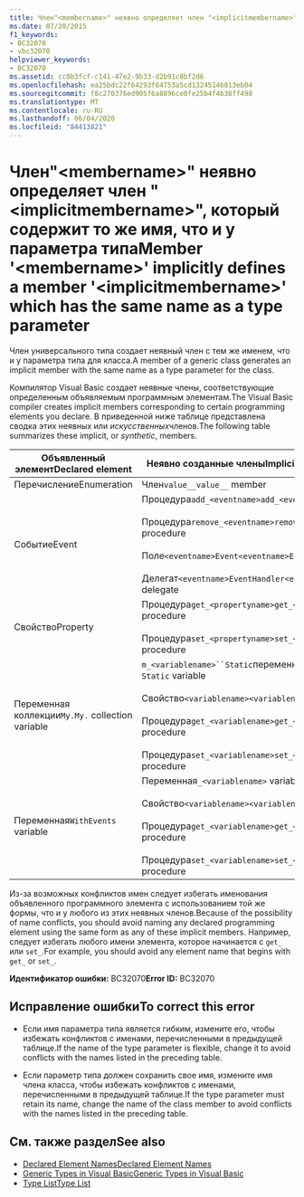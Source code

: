 ```yaml
---
title: Член"<membername>" неявно определяет член "<implicitmembername>", который содержит то же имя, что и у параметра типа
ms.date: 07/20/2015
f1_keywords:
- BC32070
- vbc32070
helpviewer_keywords:
- BC32070
ms.assetid: cc0b3fcf-c141-47e2-9b33-d2b91c8bf2d6
ms.openlocfilehash: ea25bdc22f64293f64753a5cd1324514b813eb04
ms.sourcegitcommit: f8c270376ed905f6a8896ce0fe25b4f4b38ff498
ms.translationtype: MT
ms.contentlocale: ru-RU
ms.lasthandoff: 06/04/2020
ms.locfileid: "84413821"
---
```

# <a name="member-membername-implicitly-defines-a-member-implicitmembername-which-has-the-same-name-as-a-type-parameter"></a><span data-ttu-id="19f4c-102">Член"\<membername>" неявно определяет член "\<implicitmembername>", который содержит то же имя, что и у параметра типа</span><span class="sxs-lookup"><span data-stu-id="19f4c-102">Member '\<membername>' implicitly defines a member '\<implicitmembername>' which has the same name as a type parameter</span></span>
<span data-ttu-id="19f4c-103">Член универсального типа создает неявный член с тем же именем, что и у параметра типа для класса.</span><span class="sxs-lookup"><span data-stu-id="19f4c-103">A member of a generic class generates an implicit member with the same name as a type parameter for the class.</span></span>  
  
 <span data-ttu-id="19f4c-104">Компилятор Visual Basic создает неявные члены, соответствующие определенным объявляемым программным элементам.</span><span class="sxs-lookup"><span data-stu-id="19f4c-104">The Visual Basic compiler creates implicit members corresponding to certain programming elements you declare.</span></span> <span data-ttu-id="19f4c-105">В приведенной ниже таблице представлена сводка этих неявных или *искусственных*членов.</span><span class="sxs-lookup"><span data-stu-id="19f4c-105">The following table summarizes these implicit, or *synthetic*, members.</span></span>  
  
|<span data-ttu-id="19f4c-106">Объявленный элемент</span><span class="sxs-lookup"><span data-stu-id="19f4c-106">Declared element</span></span>|<span data-ttu-id="19f4c-107">Неявно созданные члены</span><span class="sxs-lookup"><span data-stu-id="19f4c-107">Implicitly created members</span></span>|  
|----------------------|--------------------------------|  
|<span data-ttu-id="19f4c-108">Перечисление</span><span class="sxs-lookup"><span data-stu-id="19f4c-108">Enumeration</span></span>|<span data-ttu-id="19f4c-109">Член`value__`</span><span class="sxs-lookup"><span data-stu-id="19f4c-109">`value__` member</span></span>|  
|<span data-ttu-id="19f4c-110">Событие</span><span class="sxs-lookup"><span data-stu-id="19f4c-110">Event</span></span>|<span data-ttu-id="19f4c-111">Процедура`add_<eventname>`</span><span class="sxs-lookup"><span data-stu-id="19f4c-111">`add_<eventname>` procedure</span></span><br /><br /> <span data-ttu-id="19f4c-112">Процедура`remove_<eventname>`</span><span class="sxs-lookup"><span data-stu-id="19f4c-112">`remove_<eventname>` procedure</span></span><br /><br /> <span data-ttu-id="19f4c-113">Поле`<eventname>Event`</span><span class="sxs-lookup"><span data-stu-id="19f4c-113">`<eventname>Event` field</span></span><br /><br /> <span data-ttu-id="19f4c-114">Делегат`<eventname>EventHandler`</span><span class="sxs-lookup"><span data-stu-id="19f4c-114">`<eventname>EventHandler` delegate</span></span>|  
|<span data-ttu-id="19f4c-115">Свойство</span><span class="sxs-lookup"><span data-stu-id="19f4c-115">Property</span></span>|<span data-ttu-id="19f4c-116">Процедура`get_<propertyname>`</span><span class="sxs-lookup"><span data-stu-id="19f4c-116">`get_<propertyname>` procedure</span></span><br /><br /> <span data-ttu-id="19f4c-117">Процедура`set_<propertyname>`</span><span class="sxs-lookup"><span data-stu-id="19f4c-117">`set_<propertyname>` procedure</span></span>|  
|<span data-ttu-id="19f4c-118">Переменная коллекции`My.`</span><span class="sxs-lookup"><span data-stu-id="19f4c-118">`My.` collection variable</span></span>|<span data-ttu-id="19f4c-119">`m_<variablename>``Static`переменная</span><span class="sxs-lookup"><span data-stu-id="19f4c-119">`m_<variablename>` `Static` variable</span></span><br /><br /> <span data-ttu-id="19f4c-120">Свойство`<variablename>`</span><span class="sxs-lookup"><span data-stu-id="19f4c-120">`<variablename>` property</span></span><br /><br /> <span data-ttu-id="19f4c-121">Процедура`get_<variablename>`</span><span class="sxs-lookup"><span data-stu-id="19f4c-121">`get_<variablename>` procedure</span></span><br /><br /> <span data-ttu-id="19f4c-122">Процедура`set_<variablename>`</span><span class="sxs-lookup"><span data-stu-id="19f4c-122">`set_<variablename>` procedure</span></span>|  
|<span data-ttu-id="19f4c-123">Переменная</span><span class="sxs-lookup"><span data-stu-id="19f4c-123">`WithEvents` variable</span></span>|<span data-ttu-id="19f4c-124">Переменная</span><span class="sxs-lookup"><span data-stu-id="19f4c-124">`_<variablename>` variable</span></span><br /><br /> <span data-ttu-id="19f4c-125">Свойство`<variablename>`</span><span class="sxs-lookup"><span data-stu-id="19f4c-125">`<variablename>` property</span></span><br /><br /> <span data-ttu-id="19f4c-126">Процедура`get_<variablename>`</span><span class="sxs-lookup"><span data-stu-id="19f4c-126">`get_<variablename>` procedure</span></span><br /><br /> <span data-ttu-id="19f4c-127">Процедура`set_<variablename>`</span><span class="sxs-lookup"><span data-stu-id="19f4c-127">`set_<variablename>` procedure</span></span>|  
  
 <span data-ttu-id="19f4c-128">Из-за возможных конфликтов имен следует избегать именования объявленного программного элемента с использованием той же формы, что и у любого из этих неявных членов.</span><span class="sxs-lookup"><span data-stu-id="19f4c-128">Because of the possibility of name conflicts, you should avoid naming any declared programming element using the same form as any of these implicit members.</span></span> <span data-ttu-id="19f4c-129">Например, следует избегать любого имени элемента, которое начинается с `get_` или `set_`.</span><span class="sxs-lookup"><span data-stu-id="19f4c-129">For example, you should avoid any element name that begins with `get_` or `set_`.</span></span>  
  
 <span data-ttu-id="19f4c-130">**Идентификатор ошибки:** BC32070</span><span class="sxs-lookup"><span data-stu-id="19f4c-130">**Error ID:** BC32070</span></span>  
  
## <a name="to-correct-this-error"></a><span data-ttu-id="19f4c-131">Исправление ошибки</span><span class="sxs-lookup"><span data-stu-id="19f4c-131">To correct this error</span></span>  
  
- <span data-ttu-id="19f4c-132">Если имя параметра типа является гибким, измените его, чтобы избежать конфликтов с именами, перечисленными в предыдущей таблице.</span><span class="sxs-lookup"><span data-stu-id="19f4c-132">If the name of the type parameter is flexible, change it to avoid conflicts with the names listed in the preceding table.</span></span>  
  
- <span data-ttu-id="19f4c-133">Если параметр типа должен сохранить свое имя, измените имя члена класса, чтобы избежать конфликтов с именами, перечисленными в предыдущей таблице.</span><span class="sxs-lookup"><span data-stu-id="19f4c-133">If the type parameter must retain its name, change the name of the class member to avoid conflicts with the names listed in the preceding table.</span></span>  
  
## <a name="see-also"></a><span data-ttu-id="19f4c-134">См. также раздел</span><span class="sxs-lookup"><span data-stu-id="19f4c-134">See also</span></span>

- [<span data-ttu-id="19f4c-135">Declared Element Names</span><span class="sxs-lookup"><span data-stu-id="19f4c-135">Declared Element Names</span></span>](../programming-guide/language-features/declared-elements/declared-element-names.md)
- [<span data-ttu-id="19f4c-136">Generic Types in Visual Basic</span><span class="sxs-lookup"><span data-stu-id="19f4c-136">Generic Types in Visual Basic</span></span>](../programming-guide/language-features/data-types/generic-types.md)
- [<span data-ttu-id="19f4c-137">Type List</span><span class="sxs-lookup"><span data-stu-id="19f4c-137">Type List</span></span>](../language-reference/statements/type-list.md)
